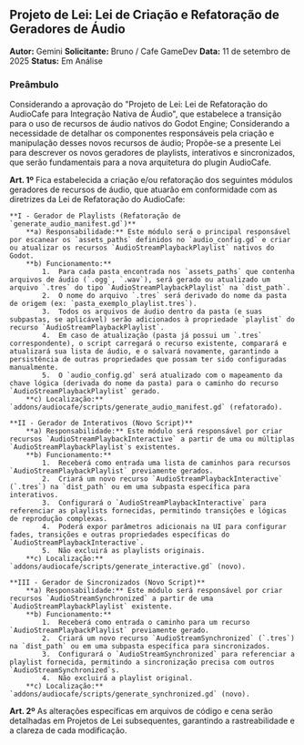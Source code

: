 ## Projeto de Lei: Lei de Criação e Refatoração de Geradores de Áudio

**Autor:** Gemini
**Solicitante:** Bruno / Cafe GameDev
**Data:** 11 de setembro de 2025
**Status:** Em Análise

### Preâmbulo

Considerando a aprovação do "Projeto de Lei: Lei de Refatoração do AudioCafe para Integração Nativa de Áudio", que estabelece a transição para o uso de recursos de áudio nativos do Godot Engine;
Considerando a necessidade de detalhar os componentes responsáveis pela criação e manipulação desses novos recursos de áudio;
Propõe-se a presente Lei para descrever os novos geradores de playlists, interativos e sincronizados, que serão fundamentais para a nova arquitetura do plugin AudioCafe.

**Art. 1º** Fica estabelecida a criação e/ou refatoração dos seguintes módulos geradores de recursos de áudio, que atuarão em conformidade com as diretrizes da Lei de Refatoração do AudioCafe:

    **I - Gerador de Playlists (Refatoração de `generate_audio_manifest.gd`)**
        **a) Responsabilidade:** Este módulo será o principal responsável por escanear os `assets_paths` definidos no `audio_config.gd` e criar ou atualizar os recursos `AudioStreamPlaybackPlaylist` nativos do Godot.
        **b) Funcionamento:**
            1.  Para cada pasta encontrada nos `assets_paths` que contenha arquivos de áudio (`.ogg`, `.wav`), será gerado ou atualizado um arquivo `.tres` do tipo `AudioStreamPlaybackPlaylist` na `dist_path`.
            2.  O nome do arquivo `.tres` será derivado do nome da pasta de origem (ex: `pasta_exemplo_playlist.tres`).
            3.  Todos os arquivos de áudio dentro da pasta (e suas subpastas, se aplicável) serão adicionados à propriedade `playlist` do recurso `AudioStreamPlaybackPlaylist`.
            4.  Em caso de atualização (pasta já possui um `.tres` correspondente), o script carregará o recurso existente, comparará e atualizará sua lista de áudio, e o salvará novamente, garantindo a persistência de outras propriedades que possam ter sido configuradas manualmente.
            5.  O `audio_config.gd` será atualizado com o mapeamento da chave lógica (derivada do nome da pasta) para o caminho do recurso `AudioStreamPlaybackPlaylist` gerado.
        **c) Localização:** `addons/audiocafe/scripts/generate_audio_manifest.gd` (refatorado).

    **II - Gerador de Interativos (Novo Script)**
        **a) Responsabilidade:** Este módulo será responsável por criar recursos `AudioStreamPlaybackInteractive` a partir de uma ou múltiplas `AudioStreamPlaybackPlaylist`s existentes.
        **b) Funcionamento:**
            1.  Receberá como entrada uma lista de caminhos para recursos `AudioStreamPlaybackPlaylist` previamente gerados.
            2.  Criará um novo recurso `AudioStreamPlaybackInteractive` (`.tres`) na `dist_path` ou em uma subpasta específica para interativos.
            3.  Configurará o `AudioStreamPlaybackInteractive` para referenciar as playlists fornecidas, permitindo transições e lógicas de reprodução complexas.
            4.  Poderá expor parâmetros adicionais na UI para configurar fades, transições e outras propriedades específicas do `AudioStreamPlaybackInteractive`.
            5.  Não excluirá as playlists originais.
        **c) Localização:** `addons/audiocafe/scripts/generate_interactive.gd` (novo).

    **III - Gerador de Sincronizados (Novo Script)**
        **a) Responsabilidade:** Este módulo será responsável por criar recursos `AudioStreamSynchronized` a partir de uma `AudioStreamPlaybackPlaylist` existente.
        **b) Funcionamento:**
            1.  Receberá como entrada o caminho para um recurso `AudioStreamPlaybackPlaylist` previamente gerado.
            2.  Criará um novo recurso `AudioStreamSynchronized` (`.tres`) na `dist_path` ou em uma subpasta específica para sincronizados.
            3.  Configurará o `AudioStreamSynchronized` para referenciar a playlist fornecida, permitindo a sincronização precisa com outros `AudioStreamSynchronized`s.
            4.  Não excluirá a playlist original.
        **c) Localização:** `addons/audiocafe/scripts/generate_synchronized.gd` (novo).

**Art. 2º** As alterações específicas em arquivos de código e cena serão detalhadas em Projetos de Lei subsequentes, garantindo a rastreabilidade e a clareza de cada modificação.
